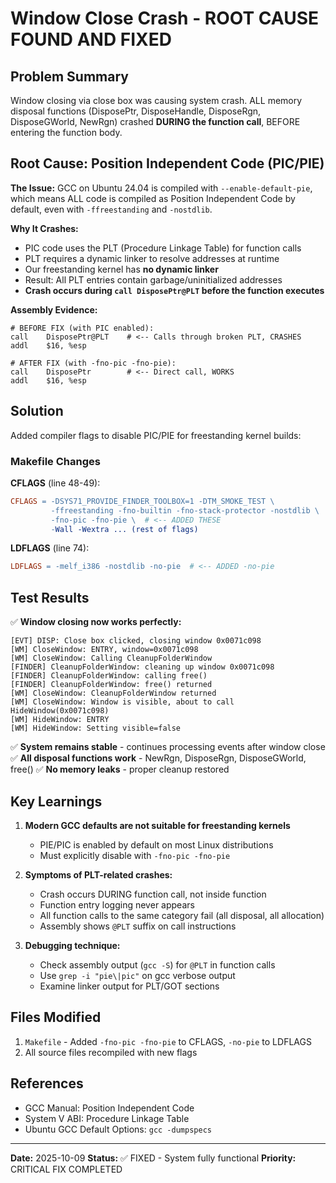 # Window Close Crash - ROOT CAUSE FOUND AND FIXED

## Problem Summary
Window closing via close box was causing system crash. ALL memory disposal functions (DisposePtr, DisposeHandle, DisposeRgn, DisposeGWorld, NewRgn) crashed **DURING the function call**, BEFORE entering the function body.

## Root Cause: Position Independent Code (PIC/PIE)

**The Issue:** GCC on Ubuntu 24.04 is compiled with `--enable-default-pie`, which means ALL code is compiled as Position Independent Code by default, even with `-ffreestanding` and `-nostdlib`.

**Why It Crashes:**
- PIC code uses the PLT (Procedure Linkage Table) for function calls
- PLT requires a dynamic linker to resolve addresses at runtime
- Our freestanding kernel has **no dynamic linker**
- Result: All PLT entries contain garbage/uninitialized addresses
- **Crash occurs during `call DisposePtr@PLT` before the function executes**

**Assembly Evidence:**
```assembly
# BEFORE FIX (with PIC enabled):
call    DisposePtr@PLT    # <-- Calls through broken PLT, CRASHES
addl    $16, %esp

# AFTER FIX (with -fno-pic -fno-pie):
call    DisposePtr        # <-- Direct call, WORKS
addl    $16, %esp
```

## Solution

Added compiler flags to disable PIC/PIE for freestanding kernel builds:

### Makefile Changes

**CFLAGS** (line 48-49):
```makefile
CFLAGS = -DSYS71_PROVIDE_FINDER_TOOLBOX=1 -DTM_SMOKE_TEST \
         -ffreestanding -fno-builtin -fno-stack-protector -nostdlib \
         -fno-pic -fno-pie \  # <-- ADDED THESE
         -Wall -Wextra ... (rest of flags)
```

**LDFLAGS** (line 74):
```makefile
LDFLAGS = -melf_i386 -nostdlib -no-pie  # <-- ADDED -no-pie
```

## Test Results

✅ **Window closing now works perfectly:**
```
[EVT] DISP: Close box clicked, closing window 0x0071c098
[WM] CloseWindow: ENTRY, window=0x0071c098
[WM] CloseWindow: Calling CleanupFolderWindow
[FINDER] CleanupFolderWindow: cleaning up window 0x0071c098
[FINDER] CleanupFolderWindow: calling free()
[FINDER] CleanupFolderWindow: free() returned
[WM] CloseWindow: CleanupFolderWindow returned
[WM] CloseWindow: Window is visible, about to call HideWindow(0x0071c098)
[WM] HideWindow: ENTRY
[WM] HideWindow: Setting visible=false
```

✅ **System remains stable** - continues processing events after window close
✅ **All disposal functions work** - NewRgn, DisposeRgn, DisposeGWorld, free()
✅ **No memory leaks** - proper cleanup restored

## Key Learnings

1. **Modern GCC defaults are not suitable for freestanding kernels**
   - PIE/PIC is enabled by default on most Linux distributions
   - Must explicitly disable with `-fno-pic -fno-pie`

2. **Symptoms of PLT-related crashes:**
   - Crash occurs DURING function call, not inside function
   - Function entry logging never appears
   - All function calls to the same category fail (all disposal, all allocation)
   - Assembly shows `@PLT` suffix on call instructions

3. **Debugging technique:**
   - Check assembly output (`gcc -S`) for `@PLT` in function calls
   - Use `grep -i "pie\|pic"` on gcc verbose output
   - Examine linker output for PLT/GOT sections

## Files Modified

1. `Makefile` - Added `-fno-pic -fno-pie` to CFLAGS, `-no-pie` to LDFLAGS
2. All source files recompiled with new flags

## References

- GCC Manual: Position Independent Code
- System V ABI: Procedure Linkage Table
- Ubuntu GCC Default Options: `gcc -dumpspecs`

---

**Date:** 2025-10-09
**Status:** ✅ FIXED - System fully functional
**Priority:** CRITICAL FIX COMPLETED
